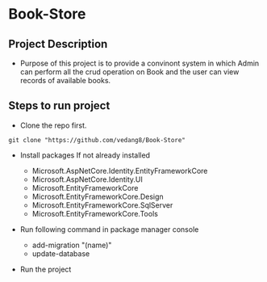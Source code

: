 # Book-Store

## Project Description
- Purpose of this project is to provide a convinont system in which Admin can perform all the crud operation on Book and the user can view records of available books.

## Steps to run project 

- Clone the repo first.
```
git clone "https://github.com/vedang8/Book-Store"
```
- Install packages If not already installed
  - Microsoft.AspNetCore.Identity.EntityFrameworkCore
  - Microsoft.AspNetCore.Identity.UI
  - Microsoft.EntityFrameworkCore
  - Microsoft.EntityFrameworkCore.Design
  - Microsoft.EntityFrameworkCore.SqlServer
  - Microsoft.EntityFrameworkCore.Tools

- Run following command in package manager console
  - add-migration "(name)"
  - update-database

- Run the project
